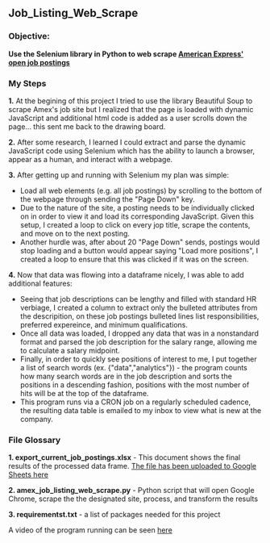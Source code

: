 ## Job_Listing_Web_Scrape

### Objective:
**Use the Selenium library in Python to web scrape [American Express' open job postings](https://aexp.eightfold.ai/careers?intlink=us-amex-career-en-us-home-findalljobs)**

### My Steps
**1.** At the begining of this project I tried to use the library Beautiful Soup to scrape Amex's job site but I realized that the page is loaded with dynamic JavaScript and additional html code is added as a user scrolls down the page... this sent me back to the drawing board.

**2.** After some research, I learned I could extract and parse the dynamic JavaScript code using Selenium which has the ability to launch a browser, appear as a human, and interact with a webpage. 

**3.** After getting up and running with Selenium my plan was simple:
- Load all web elements (e.g. all job postings) by scrolling to the bottom of the webpage through sending the "Page Down" key. 
- Due to the nature of the site, a posting needs to be individually clicked on in order to view it and load its corresponding JavaScript. Given this setup, I created a loop to click on every jop title, scrape the contents, and move on to the next posting.
- Another hurdle was, after about 20 "Page Down" sends, postings would stop loading and a button would appear saying "Load more positions", I created a loop to ensure that this was clicked if it was on the screen.

**4.** Now that data was flowing into a dataframe nicely, I was able to add additional features:
- Seeing that job descriptions can be lengthy and filled with standard HR verbiage, I created a column to extract only the bulleted attributes from the descripition, on these job postings bulleted lines list responsibilities, preferred expereince, and minimum qualifications.
- Once all data was loaded, I dropped any data that was in a nonstandard format and parsed the job description for the salary range, allowing me to calculate a salary midpoint.
- Finally, in order to quickly see positions of interest to me, I put together a list of search words (ex. {"data","analytics"}) - the program counts how many search words are in the job description and sorts the positions in a descending fashion, positions with the most number of hits will be at the top of the dataframe.
- This program runs via a CRON job on a regularly scheduled cadence, the resulting data table is emailed to my inbox to view what is new at the company.  

### File Glossary
**1. export_current_job_postings.xlsx** - This document shows the final results of the processed data frame. [The file has been uploaded to Google Sheets here](https://docs.google.com/spreadsheets/d/1HljzjnqWC5c-imBxmA5Fb-VG9ZW3g45FBBAyX-RVwZo/edit?usp=sharing)

**2. amex_job_listing_web_scrape.py** - Python script that will open Google Chrome, scrape the the designated site, process, and transform the results

**3. requirementst.txt** - a list of packages needed for this project

A video of the program running can be seen [here](https://www.youtube.com/watch?v=smIsr_H56MY&ab_channel=JacobShughrue)
